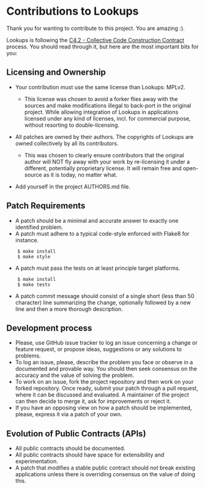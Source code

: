 Contributions to Lookups
========================

Thank you for wanting to contribute to this project. You are amazing :).

Lookups is following the [C4.2 - Collective Code Construction Contract](https://rfc.zeromq.org/spec:42/C4/) process.
You should read through it, but here are the most important bits for you:

Licensing and Ownership
-----------------------

* Your contribution must use the same license than Lookups: MPLv2.
  * This license was chosen to avoid a forker flies away with the sources and make modifications
  illegal to back-port in the original project. While allowing integration of Lookups in
  applications licensed under any kind of licenses, incl. for commercial purpose, without resorting
  to double-licensing.


* All patches are owned by their authors. The copyrights of Lookups are owned collectively by all
its contributors.
  * This was chosen to clearly ensure contributors that the original author will NOT fly away with
  your work by re-licensing it under a different, potentially proprietary license. It will remain
  free and open-source as it is today, no matter what.


* Add yourself in the project AUTHORS.md file.

Patch Requirements
------------------

* A patch should be a minimal and accurate answer to exactly one identified problem.
* A patch must adhere to a typical code-style enforced with Flake8 for instance.
```
    $ make install
    $ make style
```

* A patch must pass the tests on at least principle target platforms.
```
    $ make install
    $ make tests
```

* A patch commit message should consist of a single short (less than 50 character) line summarizing
the change, optionally followed by a new line and then a more thorough description.

Development process
-------------------

* Please, use GitHub issue tracker to log an issue concerning a change or feature request, or propose ideas, suggestions or any solutions to problems.
* To log an issue, please, describe the problem you face or observe in a documented and provable way. You should then seek consensus on the accuracy and the value of solving the problem.
* To work on an issue, fork the project repository and then work on your forked repository. Once ready, submit your patch through a pull request, where it can be discussed and evaluated. A maintainer of the project can then decide to merge it, ask for improvements or reject it.
* If you have an opposing view on how a patch should be implemented, please, express it via a patch of your own.

Evolution of Public Contracts (APIs)
------------------------------------

* All public contracts should be documented.
* All public contracts should have space for extensibility and experimentation.
* A patch that modifies a stable public contract should not break existing applications unless there is overriding consensus on the value of doing this.
